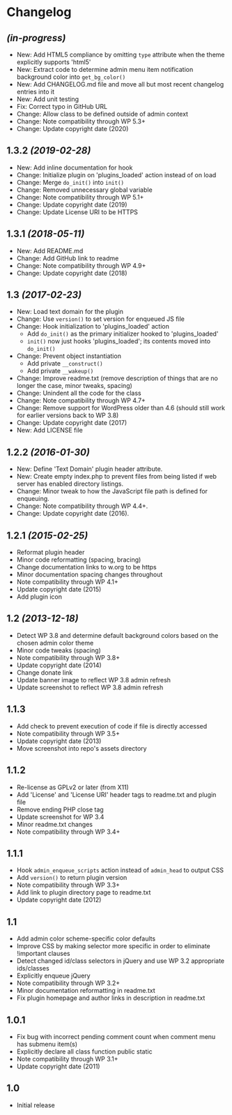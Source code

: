 # Changelog

## _(in-progress)_
* New: Add HTML5 compliance by omitting `type` attribute when the theme explicitly supports 'html5'
* New: Extract code to determine admin menu item notification background color into `get_bg_color()`
* New: Add CHANGELOG.md file and move all but most recent changelog entries into it
* New: Add unit testing
* Fix: Correct typo in GitHub URL
* Change: Allow class to be defined outside of admin context
* Change: Note compatibility through WP 5.3+
* Change: Update copyright date (2020)

## 1.3.2 _(2019-02-28)_
* New: Add inline documentation for hook
* Change: Initialize plugin on 'plugins_loaded' action instead of on load
* Change: Merge `do_init()` into `init()`
* Change: Removed unnecessary global variable
* Change: Note compatibility through WP 5.1+
* Change: Update copyright date (2019)
* Change: Update License URI to be HTTPS

## 1.3.1 _(2018-05-11)_
* New: Add README.md
* Change: Add GitHub link to readme
* Change: Note compatibility through WP 4.9+
* Change: Update copyright date (2018)

## 1.3 _(2017-02-23)_
* New: Load text domain for the plugin
* Change: Use `version()` to set version for enqueued JS file
* Change: Hook initialization to 'plugins_loaded' action
    * Add `do_init()` as the primary initializer hooked to 'plugins_loaded'
    * `init()` now just hooks 'plugins_loaded'; its contents moved into `do_init()`
* Change: Prevent object instantiation
    * Add private `__construct()`
    * Add private `__wakeup()`
* Change: Improve readme.txt (remove description of things that are no longer the case, minor tweaks, spacing)
* Change: Unindent all the code for the class
* Change: Note compatibility through WP 4.7+
* Change: Remove support for WordPress older than 4.6 (should still work for earlier versions back to WP 3.8)
* Change: Update copyright date (2017)
* New: Add LICENSE file

## 1.2.2 _(2016-01-30)_
* New: Define 'Text Domain' plugin header attribute.
* New: Create empty index.php to prevent files from being listed if web server has enabled directory listings.
* Change: Minor tweak to how the JavaScript file path is defined for enqueuing.
* Change: Note compatibility through WP 4.4+.
* Change: Update copyright date (2016).

## 1.2.1 _(2015-02-25)_
* Reformat plugin header
* Minor code reformatting (spacing, bracing)
* Change documentation links to w.org to be https
* Minor documentation spacing changes throughout
* Note compatibility through WP 4.1+
* Update copyright date (2015)
* Add plugin icon

## 1.2 _(2013-12-18)_
* Detect WP 3.8 and determine default background colors based on the chosen admin color theme
* Minor code tweaks (spacing)
* Note compatibility through WP 3.8+
* Update copyright date (2014)
* Change donate link
* Update banner image to reflect WP 3.8 admin refresh
* Update screenshot to reflect WP 3.8 admin refresh

## 1.1.3
* Add check to prevent execution of code if file is directly accessed
* Note compatibility through WP 3.5+
* Update copyright date (2013)
* Move screenshot into repo's assets directory

## 1.1.2
* Re-license as GPLv2 or later (from X11)
* Add 'License' and 'License URI' header tags to readme.txt and plugin file
* Remove ending PHP close tag
* Update screenshot for WP 3.4
* Minor readme.txt changes
* Note compatibility through WP 3.4+

## 1.1.1
* Hook `admin_enqueue_scripts` action instead of `admin_head` to output CSS
* Add `version()` to return plugin version
* Note compatibility through WP 3.3+
* Add link to plugin directory page to readme.txt
* Update copyright date (2012)

## 1.1
* Add admin color scheme-specific color defaults
* Improve CSS by making selector more specific in order to eliminate !important clauses
* Detect changed id/class selectors in jQuery and use WP 3.2 appropriate ids/classes
* Explicitly enqueue jQuery
* Note compatibility through WP 3.2+
* Minor documentation reformatting in readme.txt
* Fix plugin homepage and author links in description in readme.txt

## 1.0.1
* Fix bug with incorrect pending comment count when comment menu has submenu item(s)
* Explicitly declare all class function public static
* Note compatibility through WP 3.1+
* Update copyright date (2011)

## 1.0
* Initial release
